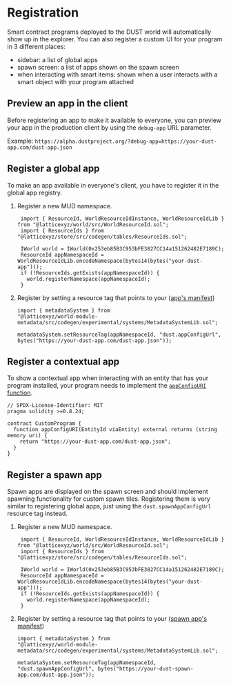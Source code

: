 # Registration

Smart contract programs deployed to the DUST world will automatically show up in the explorer. You can also register a custom UI for your program in 3 different places:

- sidebar: a list of global apps
- spawn screen: a list of apps shown on the spawn screen
- when interacting with smart items: shown when a user interacts with a smart object with your program attached

## Preview an app in the client

Before registering an app to make it available to everyone, you can preview your app in the production client by using the `debug-app` URL parameter.

Example: `https://alpha.dustproject.org/?debug-app=https://your-dust-app.com/dust-app.json`

## Register a global app

To make an app available in everyone's client, you have to register it in the global app registry.

1. Register a new MUD namespace.

   ```solidity
    import { ResourceId, WorldResourceIdInstance, WorldResourceIdLib } from "@latticexyz/world/src/WorldResourceId.sol";
    import { ResourceIds } from "@latticexyz/store/src/codegen/tables/ResourceIds.sol";

    IWorld world = IWorld(0x253eb85B3C953bFE3827CC14a151262482E7189C);
    ResourceId appNamespaceId = WorldResourceIdLib.encodeNamespace(bytes14(bytes("your-dust-app")));
    if (!ResourceIds.getExists(appNamespaceId)) {
      world.registerNamespace(appNamespaceId);
    }
   ```

2. Register by setting a resource tag that points to your ([app's manifest](https://esm.sh/pr/dustproject/dust/dustkit@d9cb17b/json-schemas/app-config.json))

   ```solidity
   import { metadataSystem } from
   "@latticexyz/world-module-metadata/src/codegen/experimental/systems/MetadataSystemLib.sol";

   metadataSystem.setResourceTag(appNamespaceId, "dust.appConfigUrl", bytes("https://your-dust-app.com/dust-app.json"));
   ```

## Register a contextual app

To show a contextual app when interacting with an entity that has your program installed, your program needs to implement the [`appConfigURI` function](https://github.com/dustproject/dust/blob/main/packages/dustkit/contracts/IAppConfigURI.sol).

```solidity
// SPDX-License-Identifier: MIT
pragma solidity >=0.8.24;

contract CustomProgram {
  function appConfigURI(EntityId viaEntity) external returns (string memory uri) {
    return "https://your-dust-app.com/dust-app.json";
  }
}
```

## Register a spawn app

Spawn apps are displayed on the spawn screen and should implement spawning functionality for custom spawn tiles.
Registering them is very similar to registering global apps, just using the `dust.spawnAppConfigUrl` resource tag instead.

1. Register a new MUD namespace.

   ```solidity
    import { ResourceId, WorldResourceIdInstance, WorldResourceIdLib } from "@latticexyz/world/src/WorldResourceId.sol";
    import { ResourceIds } from "@latticexyz/store/src/codegen/tables/ResourceIds.sol";

    IWorld world = IWorld(0x253eb85B3C953bFE3827CC14a151262482E7189C);
    ResourceId appNamespaceId = WorldResourceIdLib.encodeNamespace(bytes14(bytes("your-dust-app")));
    if (!ResourceIds.getExists(appNamespaceId)) {
      world.registerNamespace(appNamespaceId);
    }
   ```

2. Register by setting a resource tag that points to your ([spawn app's manifest](https://esm.sh/pr/dustproject/dust/dustkit@d9cb17b/json-schemas/app-config.json))

   ```solidity
   import { metadataSystem } from
   "@latticexyz/world-module-metadata/src/codegen/experimental/systems/MetadataSystemLib.sol";

   metadataSystem.setResourceTag(appNamespaceId, "dust.spawnAppConfigUrl", bytes("https://your-dust-spawn-app.com/dust-app.json"));
   ```
